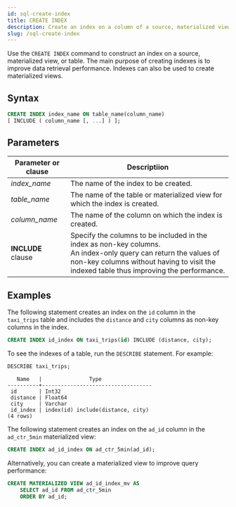 ```yaml
---
id: sql-create-index
title: CREATE INDEX
description: Create an index on a column of a source, materialized view, or table to speed up data retrieval.
slug: /sql-create-index
---
```


Use the `CREATE INDEX` command to construct an index on a source, materialized view, or table. The main purpose of creating indexes is to improve data retrieval performance. Indexes can also be used to create materialized views.


## Syntax

```sql
CREATE INDEX index_name ON table_name(column_name)
[ INCLUDE ( column_name [, ...] ) ];
```

## Parameters

| Parameter or clause| Descriptiion|
|-----------|-------------|
|*index_name*    |The name of the index to be created.|
|*table_name*    |The name of the table or materialized view for which the index is created.|
|*column_name*   |The name of the column on which the index is created.|
|**INCLUDE** clause|Specify the columns to be included in the index as non-key columns. <br /> An index-only query can return the values of non-key columns without having to visit the indexed table thus improving the performance.|

## Examples

The following statement creates an index on the `id` column in the `taxi_trips` table and includes the `distance` and `city` columns as non-key columns in the index.

```sql
CREATE INDEX id_index ON taxi_trips(id) INCLUDE (distance, city);
```

To see the indexes of a table, run the `DESCRIBE` statement. For example:

```sql
DESCRIBE taxi_trips;
```
```
   Name   |               Type                
----------+-----------------------------------
 id       | Int32
 distance | Float64
 city     | Varchar
 id_index | index(id) include(distance, city)
(4 rows)
```

The following statement creates an index on the `ad_id` column in the `ad_ctr_5min` materialized view:
```sql
CREATE INDEX ad_id_index ON ad_ctr_5min(ad_id);
```

Alternatively, you can create a materialized view to improve query performance:
```sql
CREATE MATERIALIZED VIEW ad_id_index_mv AS 
    SELECT ad_id FROM ad_ctr_5min
    ORDER BY ad_id;
```


